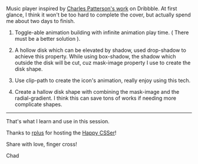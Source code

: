 Music player inspired by [Charles Patterson's work](https://dribbble.com/shots/4240318-Made-with-InVision-Studio-Music-Player) on Dribbble. At first glance, I think it won't be too hard to complete the cover, but actually spend me about two days to finish.


1. Toggle-able animation building with infinite animation play time.
     ( There must be a better solution ).

2. A hollow disk which can be elevated by shadow, used drop-shadow to achieve this property. While using box-shadow, the shadow which outside the disk will be cut, cuz mask-image property I use to create the disk shape.

3. Use clip-path to create the icon's animation, really enjoy using this tech. 

4.  Create a hallow disk shape with combining the  mask-image and the  radial-gradient. I think this can save tons of works if needing more complicate shapes.
---
That's what I learn and use in this session.

Thanks to [rplus](https://github.com/Rplus) for hosting the [Happy CSSer](https://www.facebook.com/HappyCSSer/)!

Share with love, finger cross!

Chad